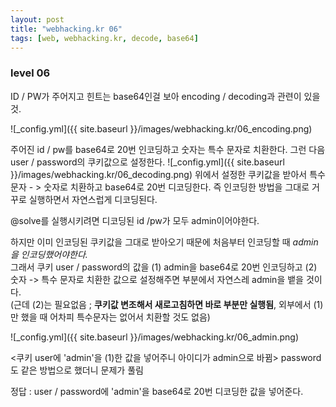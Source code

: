 ```yaml
---
layout: post
title: "webhacking.kr 06"
tags: [web, webhacking.kr, decode, base64]
---
```


### level 06

ID / PW가 주어지고 힌트는 base64인걸 보아 encoding / decoding과 관련이 있을 것.  

![_config.yml]({{ site.baseurl }}/images/webhacking.kr/06_encoding.png) 

<encodig>
	주어진 id / pw를 base64로 20번 인코딩하고 숫자는 특수 문자로 치환한다.  
	그런 다음 user / password의 쿠키값으로 설정한다.  
![_config.yml]({{ site.baseurl }}/images/webhacking.kr/06_decoding.png) 

<decoding>
	위에서 설정한 쿠키값을 받아서 특수 문자 - > 숫자로 치환하고
	base64로 20번 디코딩한다.  
	즉 인코딩한 방법을 그대로 거꾸로 실행하면서 자연스럽게 디코딩된다.  

@solve를 실행시키려면 디코딩된 id /pw가 모두 admin이어야한다.  

하지만 이미 인코딩된 쿠키값을 그대로 받아오기 때문에 처음부터 인코딩할 때 *admin을 인코딩했어야한다.*  
그래서 쿠키 user / password의 값을 
(1) admin을 base64로 20번 인코딩하고 
(2) 숫자 -> 특수 문자로 치환한 값으로 설정해주면
<decoding> 부분에서 자연스레 admin을 뱉을 것이다.  
(근데 (2)는 필요없음 ; **쿠키값 변조해서 새로고침하면 바로 <decoding> 부분만 실행됨**, 외부에서 (1)만 했을 때 어차피 특수문자는 없어서 치환할 것도 없음)

![_config.yml]({{ site.baseurl }}/images/webhacking.kr/06_admin.png)

<쿠키 user에 'admin'을 (1)한 값을 넣어주니 아이디가 admin으로 바뀜>
password도 같은 방법으로 했더니 문제가 풀림

정답 : user / password에 'admin'을 base64로 20번 디코딩한 값을 넣어준다.